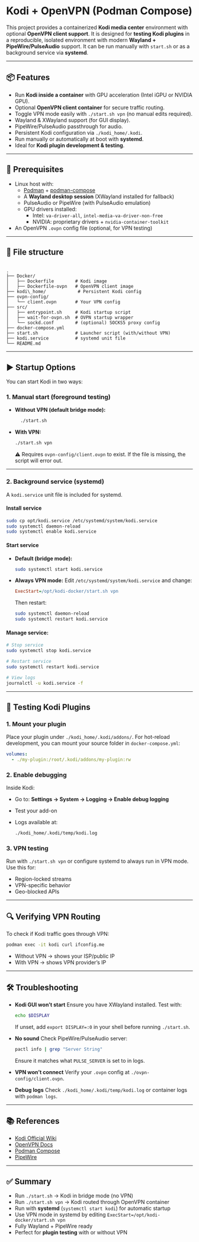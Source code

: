 # Kodi + OpenVPN (Podman Compose)

This project provides a containerized **Kodi media center** environment with optional **OpenVPN client support**.
It is designed for **testing Kodi plugins** in a reproducible, isolated environment with modern **Wayland + PipeWire/PulseAudio** support.
It can be run manually with `start.sh` or as a background service via **systemd**.

---

## 📦 Features

- Run **Kodi inside a container** with GPU acceleration (Intel iGPU or NVIDIA GPU).
- Optional **OpenVPN client container** for secure traffic routing.
- Toggle VPN mode easily with `./start.sh vpn` (no manual edits required).
- Wayland & XWayland support (for GUI display).
- PipeWire/PulseAudio passthrough for audio.
- Persistent Kodi configuration via `./kodi_home/.kodi`.
- Run manually or automatically at boot with **systemd**.
- Ideal for **Kodi plugin development & testing**.

---

## 🔧 Prerequisites

- Linux host with:
  - [Podman](https://podman.io/) + [podman-compose](https://github.com/containers/podman-compose)
  - A **Wayland desktop session** (XWayland installed for fallback)
  - PulseAudio or PipeWire (with PulseAudio emulation)
  - GPU drivers installed:
    - Intel: `va-driver-all`, `intel-media-va-driver-non-free`
    - NVIDIA: proprietary drivers + `nvidia-container-toolkit`
- An OpenVPN `.ovpn` config file (optional, for VPN testing)

---

## 📂 File structure

```

.
├── Docker/
│   ├── Dockerfile        # Kodi image
│   ├── Dockerfile-ovpn   # OpenVPN client image
├── kodi\_home/            # Persistent Kodi config
├── ovpn-config/
│   └── client.ovpn       # Your VPN config
├── src/
│   ├── entrypoint.sh     # Kodi startup script
│   ├── wait-for-ovpn.sh  # OVPN startup wrapper
│   └── sockd.conf        # (optional) SOCKS5 proxy config
├── docker-compose.yml
├── start.sh              # Launcher script (with/without VPN)
├── kodi.service          # systemd unit file
└── README.md

```

---

## ▶️ Startup Options

You can start Kodi in two ways:

### 1. Manual start (foreground testing)

- **Without VPN (default bridge mode):**

  ```bash
    ./start.sh
  ```

* **With VPN:**

  ```bash
  ./start.sh vpn
  ```

  ⚠️ Requires `ovpn-config/client.ovpn` to exist.
  If the file is missing, the script will error out.

---

### 2. Background service (systemd)

A `kodi.service` unit file is included for systemd.

#### Install service

```bash
sudo cp opt/kodi.service /etc/systemd/system/kodi.service
sudo systemctl daemon-reload
sudo systemctl enable kodi.service
```

#### Start service

* **Default (bridge mode):**

  ```bash
  sudo systemctl start kodi.service
  ```

* **Always VPN mode:**
  Edit `/etc/systemd/system/kodi.service` and change:

  ```ini
  ExecStart=/opt/kodi-docker/start.sh vpn
  ```

  Then restart:

  ```bash
  sudo systemctl daemon-reload
  sudo systemctl restart kodi.service
  ```

#### Manage service:

```bash
# Stop service
sudo systemctl stop kodi.service

# Restart service
sudo systemctl restart kodi.service

# View logs
journalctl -u kodi.service -f
```

---

## 🧪 Testing Kodi Plugins

### 1. Mount your plugin

Place your plugin under `./kodi_home/.kodi/addons/`.
For hot-reload development, you can mount your source folder in `docker-compose.yml`:

```yaml
volumes:
  - ./my-plugin:/root/.kodi/addons/my-plugin:rw
```

### 2. Enable debugging

Inside Kodi:

* Go to: **Settings → System → Logging → Enable debug logging**
* Test your add-on
* Logs available at:

  ```bash
  ./kodi_home/.kodi/temp/kodi.log
  ```

### 3. VPN testing

Run with `./start.sh vpn` or configure systemd to always run in VPN mode.
Use this for:

* Region-locked streams
* VPN-specific behavior
* Geo-blocked APIs

---

## 🔍 Verifying VPN Routing

To check if Kodi traffic goes through VPN:

```bash
podman exec -it kodi curl ifconfig.me
```

* Without VPN → shows your ISP/public IP
* With VPN → shows VPN provider’s IP

---

## 🛠️ Troubleshooting

* **Kodi GUI won’t start**
  Ensure you have XWayland installed. Test with:

  ```bash
  echo $DISPLAY
  ```

  If unset, add `export DISPLAY=:0` in your shell before running `./start.sh`.

* **No sound**
  Check PipeWire/PulseAudio server:

  ```bash
  pactl info | grep "Server String"
  ```

  Ensure it matches what `PULSE_SERVER` is set to in logs.

* **VPN won’t connect**
  Verify your `.ovpn` config at `./ovpn-config/client.ovpn`.

* **Debug logs**
  Check `./kodi_home/.kodi/temp/kodi.log` or container logs with `podman logs`.

---

## 📚 References

* [Kodi Official Wiki](https://kodi.wiki/)
* [OpenVPN Docs](https://openvpn.net/community-resources/reference-manual-for-openvpn-2-4/)
* [Podman Compose](https://github.com/containers/podman-compose)
* [PipeWire](https://pipewire.org/)

---

## ✅ Summary

* Run `./start.sh` → Kodi in bridge mode (no VPN)
* Run `./start.sh vpn` → Kodi routed through OpenVPN container
* Run with **systemd** (`systemctl start kodi`) for automatic startup
* Use VPN mode in systemd by editing `ExecStart=/opt/kodi-docker/start.sh vpn`
* Fully Wayland + PipeWire ready
* Perfect for **plugin testing** with or without VPN
